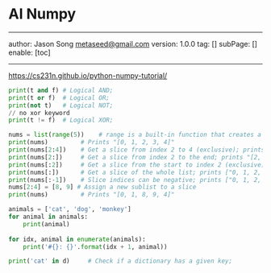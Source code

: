 # AI Numpy
---
author: Jason Song <metaseed@gmail.com>
version: 1.0.0
tag: []
subPage: []
enable: [toc]

---
https://cs231n.github.io/python-numpy-tutorial/

```python
print(t and f) # Logical AND;
print(t or f)  # Logical OR;
print(not t)   # Logical NOT;
// no xor keyword
print(t != f)  # Logical XOR;
```

```python
nums = list(range(5))    # range is a built-in function that creates a list of integers
print(nums)         # Prints "[0, 1, 2, 3, 4]"
print(nums[2:4])    # Get a slice from index 2 to 4 (exclusive); prints "[2, 3]"
print(nums[2:])     # Get a slice from index 2 to the end; prints "[2, 3, 4]"
print(nums[:2])     # Get a slice from the start to index 2 (exclusive); prints "[0, 1]"
print(nums[:])      # Get a slice of the whole list; prints ["0, 1, 2, 3, 4]"
print(nums[:-1])    # Slice indices can be negative; prints ["0, 1, 2, 3]"
nums[2:4] = [8, 9] # Assign a new sublist to a slice
print(nums)         # Prints "[0, 1, 8, 9, 4]"
```

```python
animals = ['cat', 'dog', 'monkey']
for animal in animals:
    print(animal)
    
for idx, animal in enumerate(animals):
    print('#{}: {}'.format(idx + 1, animal))

print('cat' in d)     # Check if a dictionary has a given key; 
```